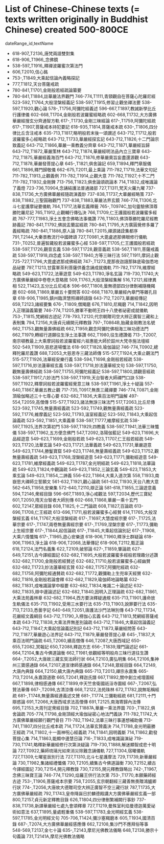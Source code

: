 # List of Chinese-Chinese texts (= texts written originally in Buddhist Chinese) created 500-800CE
dateRange_id,textName
- 618-907_T2136_唐梵兩語雙對集
- 618-906_T1966_念佛鏡
- 538-597_T1916_釋禪波羅蜜次第法門
- 606,T2010,信心銘
- 753-,T1849,大乘起信論內義略探記
- 777,T1812,天台菩薩戒疏
- 780-841,T1701,金剛般若經疏論纂要
- 780-841,T1884,註華嚴法界觀門
746-774,T1111,青頸觀自在菩薩心陀羅尼經
523-592,T1764,大般涅槃經義記
538-597,T1915,修習止觀坐禪法要
538-597,T1920,觀心論
578-,T1756,阿彌陀經義述
596-667,T1897,教誡新學比丘行護律儀
602-668,T1704,金剛般若波羅蜜經略疏
602-668,T1732,大方廣佛華嚴經搜玄分齊通智方軌
617-,T1730,金剛三昧經論
617-,T1759,阿彌陀經疏
617-,T1907,菩薩戒本持犯要記
618-935,T1814,菩薩戒本疏
630-,T1806,四分律比丘含注戒本
635-713,T1817,略明般若末後一頌讃述
643-712,T1712,般若波羅蜜多心經略疏
643-712,T1733,華嚴經探玄記
643-712,T1826,十二門論宗致義記
643-712,T1866,華嚴一乘教義分齊章
643-712,T1871,華嚴經旨歸
643-712,T1872,華嚴策林
643-712,T1874,華嚴經明法品內立三寶章
643-712,T1875,華嚴經義海百門
643-712,T1876,修華嚴奧旨妄盡還源觀
643-712,T1878,華嚴發菩提心章
645-,T1821,俱舍論記
659,T1894,釋門章服儀
661,T1896,釋門歸敬儀
662-675,T2011,最上乘論
711-782,T1719,法華文句記
711-782,T1913,止觀義例
711-782,T1914,止觀大意
711-782,T1927,十不二門
711-782,T1932,金剛錍
713-756,T1823,俱舍論頌疏論本
714,T1832,成唯識論了義燈
723-736,T0904,念誦結護法普通諸部
727,T1311,梵天火羅九曜
737-838,T1736,大方廣佛華嚴經隨疏演義鈔
737-838,T1737,大華嚴經略策
737-838,T1882,三聖圓融觀門
737-838,T1883,華嚴法界玄鏡
746-774,T1306,北斗七星護摩祕要儀軌
764,T1717,法華玄義釋籤
765-,T0974C,加句靈驗佛頂尊勝陀羅尼記
765,T1912,止觀輔行傳弘決
766,T1709,仁王護國般若波羅蜜多經疏
767-777,T1983,淨土五會念佛略法事儀讚
776,T1803,佛頂尊勝陀羅尼經教跡義記
780-841,T1792,佛說盂蘭盆經疏
780-841,T1795,大方廣圓覺修多羅了義經略疏
780-841,T1886,原人論
780-841,T2015,禪源諸詮集都序
791,T2144,大秦景教流行中國碑頌
727,T0981,大毘盧遮那佛眼修行儀軌
731-,T0252,普遍智藏般若波羅蜜多心經
538-597,T1705,仁王護國般若經疏
538-597,T1726,觀音玄義
538-597,T1728,觀音義疏
538-567,T1811,菩薩戒義疏
538-597,T1918,四念處
538-597,T1940,方等三昧行法
597,T1911,摩訶止觀
725-727,T1796,大毘盧遮那成佛經疏
747-,T1273,毘那夜迦誐那鉢底瑜伽悉地品祕要
797,T1213,甘露軍茶利菩薩供養念誦成就儀軌
711-782,T1778,維摩經略疏
549-623,T1722,法華遊意
549-623,T1780,淨名玄論
719-730,T1740,大方廣佛華嚴經中卷卷大意略敘
509,T1763,大般涅槃經集解
516,T2121,經律異相
522,T1423,五分比丘尼戒本
596-667,T1808,曇無德部四分律刪補隨機羯磨
602-668,T1869,華嚴五十要問答
602-668,T1870,華嚴經內章門等雜孔目章
618-906,T1985,鎮州臨濟慧照禪師語錄
643-712,T2073,華嚴經傳記
659,T2123,諸經要集
676-,T1809,僧羯磨
676,T1810,尼羯磨
714,T1842,因明入正理論義纂要
746-774,T1205,勝軍不動明王四十八使者祕密成就儀軌
753-,T1815,梵網經古迹記
778-793,T2120,代宗朝贈司空大辨正廣智三藏和上表制集
794,T2156,大唐貞元續開元釋教錄
797-,T0864B,胎藏金剛教法名號
662,T1753,觀無量壽佛經疏
662,T1959,觀念阿彌陀佛相海三昧功德法門
662,T1979,轉經行道願往生淨土法事讚
662,T1980,往生禮讚偈
713-,T2007,南宗頓教最上大乘摩訶般若波羅蜜經六祖惠能大師於韶州大梵寺施法壇經
502-549,T1909,慈悲道場懺法
618-907,T1828,瑜伽論記
746-774,T0902,總釋陀羅尼義讚
688,T2053,大慈恩寺三藏法師傳
515-577,T1924,大乘止觀法門
515-577,T1926,法華經安樂行義
538-594,T1698,金剛般若經疏
538-597,T1716,妙法蓮華經玄義
538-597,T1718,妙法蓮華經文句
538-597,T1750,觀無量壽佛經疏
538-597,T1755,阿彌陀經義記
538-597,T1800,請觀音經疏
538-597,T1917,六妙法門
538-597,T1919,天台智者大師禪門口訣
538-597,T1922,釋摩訶般若波羅蜜經覺意三昧
538-597,T1961,淨土十疑論
557-640,T1867,華嚴五教止觀
717-735,T0917,無畏三藏禪要
746-774,T0871,金剛頂瑜伽略述三十七尊心要
632-682,T1836,大乘百法明門論解
497-554,T2059,高僧傳
515-577,T1923,諸法無諍三昧法門
517,T2063,比丘尼傳
523-592,T1745,無量壽經義疏
523-592,T1749,觀無量壽經義疏
523-592,T1776,維摩義記
523-592,T1793,溫室經義記
523-592,T1843,大乘起信論義疏
523-592,T1851,大乘義章
538-597,T1777,維摩經玄疏
538-597,T1925,法界次第初門
538-597,T1929,四教義
538-597,T1941,法華三昧懺儀
538-597,T1962,五方便念佛門
547,T2092,洛陽伽藍記
549-623,T1696,大品經遊意
549-623,T1699,金剛般若疏
549-623,T1707,仁王般若經疏
549-923,T1720,法華玄論
549-623,T1721,法華義疏
549-623,T1731,華嚴遊意
549-623,T1744,勝鬘寶窟
549-623,T1746,無量壽經義疏
549-623,T1752,觀無量壽經義疏
549-623,T1768,涅槃經遊意
549-623,T1771,彌勒經遊意
549-623,T1781,維摩經義疏
549-623,T1787,金光明經疏
549-623,T1818,法華論疏
549-623,T1824,中觀論疏
549-623,T1852,三論玄義
549-623,T1853,大乘玄論
549-623,T1854,二諦義
556-622,T1864,大乘入道次第
558,T1933,南嶽思大禪師立誓願文
561-632,T1921,觀心論疏
561-632,T1930,天台八教大意
562-645,T1958,安樂集
572-640,T2110,辯正論
581-618,T1855,三論遊意義
594,T2146,衆經目錄
596-667,T1893,淨心戒觀法
597,T2034,歷代三寶紀
601,T2050,隋天台智者大師別傳
602-668,T1868,華嚴一乘十玄門
602,T2147,眾經目錄
608,T1825,十二門論疏
608,T1827,百論疏
613-696,T1708,仁王經疏
613-696,T1711,般若波羅蜜多心經賛
614,T1765,大般涅槃經玄義
614,T1767,大般涅槃經疏
617-,T1697,大慧度經宗要
617-,T1725,法華宗要
617-,T1747,兩卷無量壽經宗要
617-,T1769,涅槃宗要
617-,T1773,彌勒上生經宗要
617-,T1844,起信論疏
617-,T1845,大乘起信論別記
617-,T1908,大乘六情懺悔
617-,T1965,遊心安樂道
618-906,T1960,釋淨土群疑論
618-906,T1963,淨土論
618-906,T2068,法華傳記
618-906,T2112,甄正論
618,T2124,法門名義集
622,T2109,破邪論
627-,T1859,肇論疏
627-649,T2151,古今譯經圖記
632-682,T1695,大般若波羅蜜多經般若理趣分述讚
632-682,T1700,金剛般若經賛述
632-682,T1710,般若波羅蜜多心經幽賛
632-682,T1723,妙法蓮華經玄贊
632-682,T1757,阿彌陀經疏
632-682,T1758,阿彌陀經通賛疏
632-682,T1772,觀彌勒上生兜率天經賛
632-682,T1816,金剛般若論會釋
632-682,T1829,瑜伽師地論略纂
632-682,T1831,成唯識論掌中樞要
632-682,T1834,唯識二十論述記
632-682,T1835,辯中邊論述記
632-682,T1840,因明入正理論疏
632-682,T1861,大乘法苑義林章
632-682,T1964,西方要決釋疑通規
635-713,T1901,護命放生軌儀法
635-713,T1902,受用三水要行法
635-713,T1903,說罪要行法
635-713,T2133,悉曇字記
640-649,T2051,唐護法沙門法琳別傳
643-712,T1734,花嚴經文義綱目
643-712,T1790,入楞伽心玄義
643-712,T1813,梵網經菩薩戒本疏
643-712,T1838,大乘法界無差別論疏
643-712,T1846,大乘起信論義記
643-712,T1847,大乘起信論義記別記
643-712,T1873,華嚴經問答
643-712,T1877,華嚴遊心法界記
643-712,T1879,華嚴發菩提心章
645-,T1837,大乘百法明門論疏
645,T2060,續高僧傳
646,T2087,大唐西域記
650-655,T2082,冥報記
650,T2088,釋迦方志
656-,T1839,理門論述記
661-664,T2104,集古今佛道論衡
662,T1981,依觀經等明般舟三昧行道往生讚
664-,T2052,大唐故三藏玄奘法師行狀
664,T2103,廣弘明集
664,T2106,集神州三寶感通錄
664,T2107,道宣律師感通錄
664,T2148,眾經目錄
664,T2149,大唐內典錄
664,T2150,續大唐內典錄
665-713,T2013,禪宗永嘉集
665-713,T2014,永嘉證道歌
665,T2041,釋迦氏譜
667,T1892,關中創立戒壇圖經
667,T1898,律相感通傳
667,T1899,中天竺舍衛國祇洹寺圖經
667-,T2067,弘贊法華傳
667-,T2098,古清涼傳
668,T2122,法苑珠林
672,T1782,說無垢稱經疏
681-,T1748,無量壽經連義述文賛
681-,T1774,三彌勒經疏
681,T2111,十門辯惑論
691,T2066,大唐西域求法高僧傳
691,T2125,南海寄歸內法傳
695,T2153,大周刊定衆經目錄
702,T1887A,華嚴一乘法界圖
703-,T1822,俱舍論疏
705-774,T1798,金剛頂經大瑜伽祕密心地法門義訣
711-782,T1742,大方廣佛華嚴經願行觀門骨目
711-782,T1942,法華三昧行事運想補助儀
713-741,T1807,四分比丘戒本疏
714,T1724,法華玄贊義決
714,T1788,金光明最勝王經疏
714,T1802,十一面神呪心經義疏
714,T1841,因明義斷
714,T1862,勸發菩提心集
714,T1863,能顯中邊慧日論
716-,T1833,成唯識論演祕
719-730,T1741,略釋新華嚴經修行次第決疑論
719-730,T1888,解迷顯智成悲十明論
727,T0922,藥師琉璃光如來消災除難念誦儀軌
727,T1304,宿曜儀軌
727,T1309,七曜星辰別行法
727,T1310,北斗七星護摩法
729,T1739,新華嚴經論
730,T1982,集諸經禮懺儀
730,T2105,續集古今佛道論衡
730,T2152,續古今譯經圖記
730,T2154,開元釋教錄
730,T2155,開元釋教錄略出
742-,T1967,念佛三昧寶王論
746-774,T1290,焰羅王供行法次第
753-,T1770,本願藥師經古迹
753-,T1906,菩薩戒本宗要
758,T2055,玄宗朝翻經三藏善無畏贈鴻臚卿行狀
774-,T2056,大唐故大德贈司空大辨正廣智不空三藏行狀
787,T1735,大方廣佛華嚴經疏
792,T1743,皇帝降誕日於麟德殿講大方廣佛華嚴經玄義一部
800,T2157,貞元新定釋教目錄
626,T1804,四分律刪繁補闕行事鈔
737-838,T1738,新譯華嚴經七處九會頌釋章
727,T1219,曼殊室利焰曼德迦萬愛祕術如意法
637,T1895,量處輕重儀
538-597,T1783,金光明經玄義
538-597,T1785,金光明經文句
705-706,T1424,彌沙塞羯磨本
605,T1934,國清百錄
687-,T2074,大方廣佛華嚴經感應傳
662,T2108,集沙門不應拜俗等事
548-569,T2137,金七十論
635-,T2143,摩尼光佛教法儀略
648,T2138,勝宗十句義論
731,T2141A,摩尼光佛教法儀略
